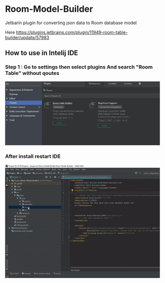 # Room-Model-Builder
Jetbarin plugin for converting json data to Room database model

Here https://plugins.jetbrains.com/plugin/11949-room-table-builder/update/57983

## How to use in Intelij IDE 

### Step 1 : Go to settings then select plugins And search "Room Table" without qoutes

![Alt Text](https://github.com/gokul42252/Room-Model-Builder/blob/master/Capture.PNG)

### After install restart IDE


![Alt Text](https://github.com/gokul42252/Room-Model-Builder/blob/master/room%20model%20builder.gif)
